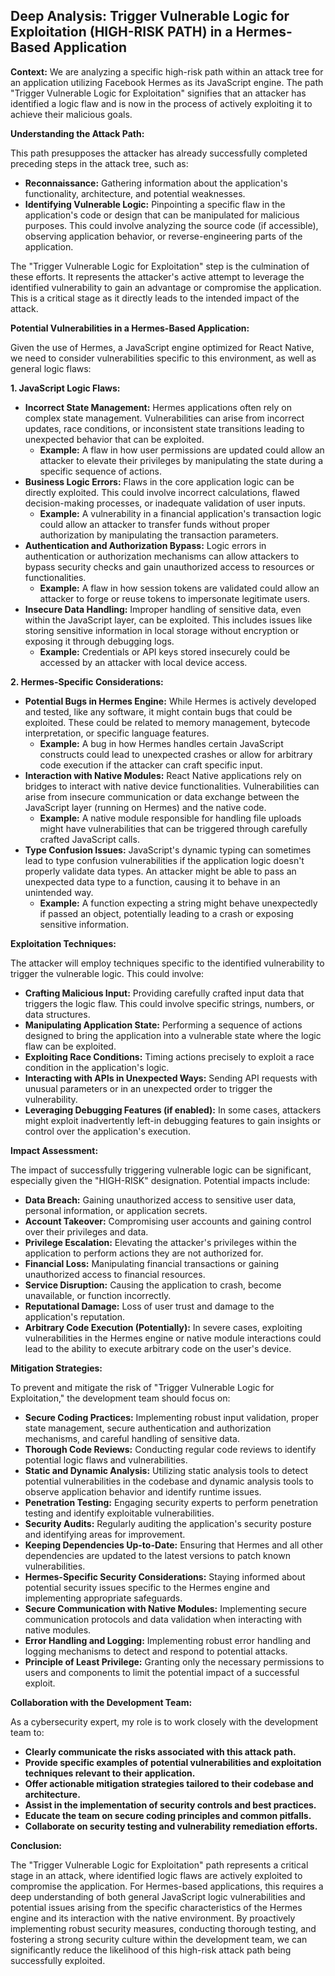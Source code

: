 ## Deep Analysis: Trigger Vulnerable Logic for Exploitation (HIGH-RISK PATH) in a Hermes-Based Application

**Context:** We are analyzing a specific high-risk path within an attack tree for an application utilizing Facebook Hermes as its JavaScript engine. The path "Trigger Vulnerable Logic for Exploitation" signifies that an attacker has identified a logic flaw and is now in the process of actively exploiting it to achieve their malicious goals.

**Understanding the Attack Path:**

This path presupposes the attacker has already successfully completed preceding steps in the attack tree, such as:

* **Reconnaissance:** Gathering information about the application's functionality, architecture, and potential weaknesses.
* **Identifying Vulnerable Logic:** Pinpointing a specific flaw in the application's code or design that can be manipulated for malicious purposes. This could involve analyzing the source code (if accessible), observing application behavior, or reverse-engineering parts of the application.

The "Trigger Vulnerable Logic for Exploitation" step is the culmination of these efforts. It represents the attacker's active attempt to leverage the identified vulnerability to gain an advantage or compromise the application. This is a critical stage as it directly leads to the intended impact of the attack.

**Potential Vulnerabilities in a Hermes-Based Application:**

Given the use of Hermes, a JavaScript engine optimized for React Native, we need to consider vulnerabilities specific to this environment, as well as general logic flaws:

**1. JavaScript Logic Flaws:**

* **Incorrect State Management:**  Hermes applications often rely on complex state management. Vulnerabilities can arise from incorrect updates, race conditions, or inconsistent state transitions leading to unexpected behavior that can be exploited.
    * **Example:** A flaw in how user permissions are updated could allow an attacker to elevate their privileges by manipulating the state during a specific sequence of actions.
* **Business Logic Errors:** Flaws in the core application logic can be directly exploited. This could involve incorrect calculations, flawed decision-making processes, or inadequate validation of user inputs.
    * **Example:**  A vulnerability in a financial application's transaction logic could allow an attacker to transfer funds without proper authorization by manipulating the transaction parameters.
* **Authentication and Authorization Bypass:** Logic errors in authentication or authorization mechanisms can allow attackers to bypass security checks and gain unauthorized access to resources or functionalities.
    * **Example:** A flaw in how session tokens are validated could allow an attacker to forge or reuse tokens to impersonate legitimate users.
* **Insecure Data Handling:**  Improper handling of sensitive data, even within the JavaScript layer, can be exploited. This includes issues like storing sensitive information in local storage without encryption or exposing it through debugging logs.
    * **Example:**  Credentials or API keys stored insecurely could be accessed by an attacker with local device access.

**2. Hermes-Specific Considerations:**

* **Potential Bugs in Hermes Engine:** While Hermes is actively developed and tested, like any software, it might contain bugs that could be exploited. These could be related to memory management, bytecode interpretation, or specific language features.
    * **Example:** A bug in how Hermes handles certain JavaScript constructs could lead to unexpected crashes or allow for arbitrary code execution if the attacker can craft specific input.
* **Interaction with Native Modules:** React Native applications rely on bridges to interact with native device functionalities. Vulnerabilities can arise from insecure communication or data exchange between the JavaScript layer (running on Hermes) and the native code.
    * **Example:** A native module responsible for handling file uploads might have vulnerabilities that can be triggered through carefully crafted JavaScript calls.
* **Type Confusion Issues:** JavaScript's dynamic typing can sometimes lead to type confusion vulnerabilities if the application logic doesn't properly validate data types. An attacker might be able to pass an unexpected data type to a function, causing it to behave in an unintended way.
    * **Example:** A function expecting a string might behave unexpectedly if passed an object, potentially leading to a crash or exposing sensitive information.

**Exploitation Techniques:**

The attacker will employ techniques specific to the identified vulnerability to trigger the vulnerable logic. This could involve:

* **Crafting Malicious Input:** Providing carefully crafted input data that triggers the logic flaw. This could involve specific strings, numbers, or data structures.
* **Manipulating Application State:**  Performing a sequence of actions designed to bring the application into a vulnerable state where the logic flaw can be exploited.
* **Exploiting Race Conditions:**  Timing actions precisely to exploit a race condition in the application's logic.
* **Interacting with APIs in Unexpected Ways:** Sending API requests with unusual parameters or in an unexpected order to trigger the vulnerability.
* **Leveraging Debugging Features (if enabled):**  In some cases, attackers might exploit inadvertently left-in debugging features to gain insights or control over the application's execution.

**Impact Assessment:**

The impact of successfully triggering vulnerable logic can be significant, especially given the "HIGH-RISK" designation. Potential impacts include:

* **Data Breach:**  Gaining unauthorized access to sensitive user data, personal information, or application secrets.
* **Account Takeover:**  Compromising user accounts and gaining control over their privileges and data.
* **Privilege Escalation:**  Elevating the attacker's privileges within the application to perform actions they are not authorized for.
* **Financial Loss:**  Manipulating financial transactions or gaining unauthorized access to financial resources.
* **Service Disruption:**  Causing the application to crash, become unavailable, or function incorrectly.
* **Reputational Damage:**  Loss of user trust and damage to the application's reputation.
* **Arbitrary Code Execution (Potentially):** In severe cases, exploiting vulnerabilities in the Hermes engine or native module interactions could lead to the ability to execute arbitrary code on the user's device.

**Mitigation Strategies:**

To prevent and mitigate the risk of "Trigger Vulnerable Logic for Exploitation," the development team should focus on:

* **Secure Coding Practices:** Implementing robust input validation, proper state management, secure authentication and authorization mechanisms, and careful handling of sensitive data.
* **Thorough Code Reviews:**  Conducting regular code reviews to identify potential logic flaws and vulnerabilities.
* **Static and Dynamic Analysis:** Utilizing static analysis tools to detect potential vulnerabilities in the codebase and dynamic analysis tools to observe application behavior and identify runtime issues.
* **Penetration Testing:**  Engaging security experts to perform penetration testing and identify exploitable vulnerabilities.
* **Security Audits:** Regularly auditing the application's security posture and identifying areas for improvement.
* **Keeping Dependencies Up-to-Date:** Ensuring that Hermes and all other dependencies are updated to the latest versions to patch known vulnerabilities.
* **Hermes-Specific Security Considerations:**  Staying informed about potential security issues specific to the Hermes engine and implementing appropriate safeguards.
* **Secure Communication with Native Modules:** Implementing secure communication protocols and data validation when interacting with native modules.
* **Error Handling and Logging:** Implementing robust error handling and logging mechanisms to detect and respond to potential attacks.
* **Principle of Least Privilege:**  Granting only the necessary permissions to users and components to limit the potential impact of a successful exploit.

**Collaboration with the Development Team:**

As a cybersecurity expert, my role is to work closely with the development team to:

* **Clearly communicate the risks associated with this attack path.**
* **Provide specific examples of potential vulnerabilities and exploitation techniques relevant to their application.**
* **Offer actionable mitigation strategies tailored to their codebase and architecture.**
* **Assist in the implementation of security controls and best practices.**
* **Educate the team on secure coding principles and common pitfalls.**
* **Collaborate on security testing and vulnerability remediation efforts.**

**Conclusion:**

The "Trigger Vulnerable Logic for Exploitation" path represents a critical stage in an attack, where identified logic flaws are actively exploited to compromise the application. For Hermes-based applications, this requires a deep understanding of both general JavaScript logic vulnerabilities and potential issues arising from the specific characteristics of the Hermes engine and its interaction with the native environment. By proactively implementing robust security measures, conducting thorough testing, and fostering a strong security culture within the development team, we can significantly reduce the likelihood of this high-risk attack path being successfully exploited.
